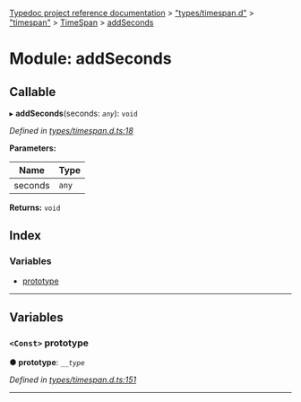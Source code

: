 [Typedoc project reference documentation](../README.md) > ["types/timespan.d"](../modules/_types_timespan_d_.md) > ["timespan"](../modules/_types_timespan_d_._timespan_.md) > [TimeSpan](../classes/_types_timespan_d_._timespan_.timespan.md) > [addSeconds](../modules/_types_timespan_d_._timespan_.timespan.addseconds.md)

# Module: addSeconds

## Callable
▸ **addSeconds**(seconds: *`any`*): `void`

*Defined in [types/timespan.d.ts:18](https://github.com/DocuWare/REST-Sample-TS/blob/a4697e2/src/types/timespan.d.ts#L18)*

**Parameters:**

| Name | Type |
| ------ | ------ |
| seconds | `any` |

**Returns:** `void`

## Index

### Variables

* [prototype](_types_timespan_d_._timespan_.timespan.addseconds.md#prototype)

---

## Variables

<a id="prototype"></a>

### `<Const>` prototype

**● prototype**: *`__type`*

*Defined in [types/timespan.d.ts:151](https://github.com/DocuWare/REST-Sample-TS/blob/a4697e2/src/types/timespan.d.ts#L151)*

___

